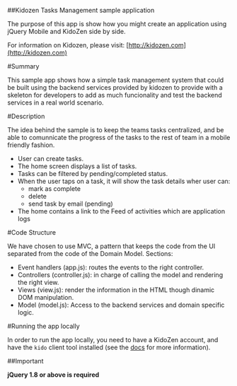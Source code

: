 ##Kidozen Tasks Management sample application

The purpose of this app is show how you might create an application using
jQuery Mobile and KidoZen side by side.

For information on Kidozen, please visit: [http://kidozen.com](http://kidozen.com)

#Summary

This sample app shows how a simple task management system that could be built
using the backend services provided by kidozen to provide with a skeleton for
developers to add as much funcionality and test the backend services in a
real world scenario.

#Description

The idea behind the sample is to keep the teams tasks centralized, and be
able to comunnicate the progress of the tasks to the rest of team in a mobile
friendly fashion.

- User can create tasks.
- The home screen displays a list of tasks.
- Tasks can be filtered by pending/completed status.
- When the user taps on a task, it will show the task details wher user can:
   * mark as complete
   * delete
   * send task by email (pending)
- The home contains a link to the Feed of activities which are application logs

#Code Structure

We have chosen to use MVC, a pattern that keeps the code from the UI separated
from the code of the Domain Model.
Sections:

- Event handlers (app.js): routes the events to the right controller.
- Controllers (controller.js): in charge of calling the model and rendering the right view.
- Views (view.js): render the information in the HTML though dinamic DOM manipulation.
- Model (model.js): Access to the backend services and domain specific logic.

#Running the app locally

In order to run the app locally, you need to have a KidoZen account, and have
the `kido` client tool installed (see the [docs](http://docs.kidozen.com/sdks/javascript/)
for more information).

##Important

**jQuery 1.8 or above is required**
